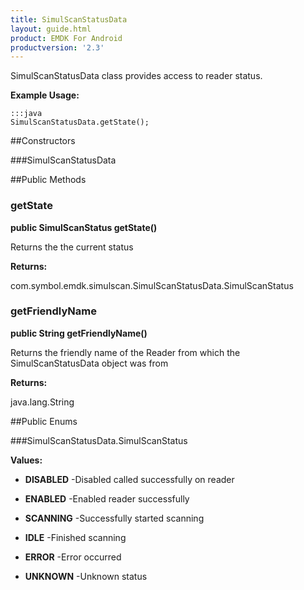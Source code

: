 ```yaml
---
title: SimulScanStatusData
layout: guide.html
product: EMDK For Android
productversion: '2.3'
---
```


SimulScanStatusData class provides access to reader status.
 
 

**Example Usage:**
	
	:::java	
	SimulScanStatusData.getState();


##Constructors

###SimulScanStatusData



##Public Methods

### getState

**public SimulScanStatus getState()**

Returns the the current status

**Returns:**

com.symbol.emdk.simulscan.SimulScanStatusData.SimulScanStatus

### getFriendlyName

**public String getFriendlyName()**

Returns the friendly name of the Reader from which the SimulScanStatusData 
 object was from

**Returns:**

java.lang.String

##Public Enums

###SimulScanStatusData.SimulScanStatus



**Values:**

* **DISABLED** -Disabled called successfully on reader

* **ENABLED** -Enabled reader successfully

* **SCANNING** -Successfully started scanning

* **IDLE** -Finished scanning

* **ERROR** -Error occurred

* **UNKNOWN** -Unknown status













